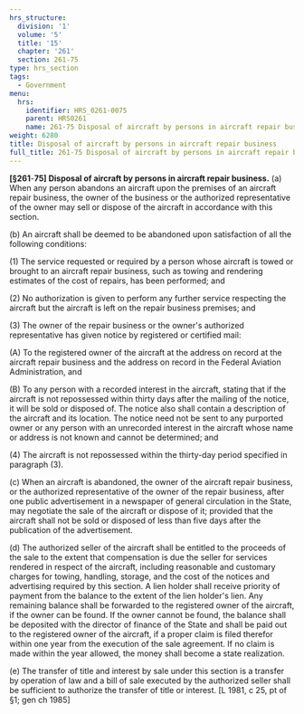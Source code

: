 ```yaml
---
hrs_structure:
  division: '1'
  volume: '5'
  title: '15'
  chapter: '261'
  section: 261-75
type: hrs_section
tags:
  - Government
menu:
  hrs:
    identifier: HRS_0261-0075
    parent: HRS0261
    name: 261-75 Disposal of aircraft by persons in aircraft repair business
weight: 6280
title: Disposal of aircraft by persons in aircraft repair business
full_title: 261-75 Disposal of aircraft by persons in aircraft repair business
---
```

**[§261**-**75] Disposal of aircraft by persons in aircraft repair business.** (a) When any person abandons an aircraft upon the premises of an aircraft repair business, the owner of the business or the authorized representative of the owner may sell or dispose of the aircraft in accordance with this section.

(b) An aircraft shall be deemed to be abandoned upon satisfaction of all the following conditions:

(1) The service requested or required by a person whose aircraft is towed or brought to an aircraft repair business, such as towing and rendering estimates of the cost of repairs, has been performed; and

(2) No authorization is given to perform any further service respecting the aircraft but the aircraft is left on the repair business premises; and

(3) The owner of the repair business or the owner's authorized representative has given notice by registered or certified mail:

(A) To the registered owner of the aircraft at the address on record at the aircraft repair business and the address on record in the Federal Aviation Administration, and

(B) To any person with a recorded interest in the aircraft, stating that if the aircraft is not repossessed within thirty days after the mailing of the notice, it will be sold or disposed of. The notice also shall contain a description of the aircraft and its location. The notice need not be sent to any purported owner or any person with an unrecorded interest in the aircraft whose name or address is not known and cannot be determined; and

(4) The aircraft is not repossessed within the thirty-day period specified in paragraph (3).

(c) When an aircraft is abandoned, the owner of the aircraft repair business, or the authorized representative of the owner of the repair business, after one public advertisement in a newspaper of general circulation in the State, may negotiate the sale of the aircraft or dispose of it; provided that the aircraft shall not be sold or disposed of less than five days after the publication of the advertisement.

(d) The authorized seller of the aircraft shall be entitled to the proceeds of the sale to the extent that compensation is due the seller for services rendered in respect of the aircraft, including reasonable and customary charges for towing, handling, storage, and the cost of the notices and advertising required by this section. A lien holder shall receive priority of payment from the balance to the extent of the lien holder's lien. Any remaining balance shall be forwarded to the registered owner of the aircraft, if the owner can be found. If the owner cannot be found, the balance shall be deposited with the director of finance of the State and shall be paid out to the registered owner of the aircraft, if a proper claim is filed therefor within one year from the execution of the sale agreement. If no claim is made within the year allowed, the money shall become a state realization.

(e) The transfer of title and interest by sale under this section is a transfer by operation of law and a bill of sale executed by the authorized seller shall be sufficient to authorize the transfer of title or interest. [L 1981, c 25, pt of §1; gen ch 1985]
